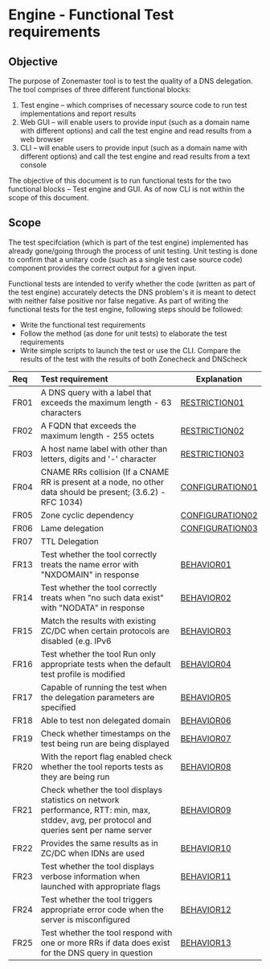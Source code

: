 Engine - Functional Test requirements
======================================

Objective
----------
The purpose of Zonemaster tool is to test the quality of a DNS delegation.
The tool comprises of three different functional blocks: 
   1. Test engine – which comprises of necessary source code to run test
implementations and report results
   2. Web GUI – will enable users to provide input (such as a domain name 
with different options) and call the test engine and read results from a web
browser
   3. CLI – will enable users to provide input (such as a domain name with
different options) and call the test engine and read results from a text
console

The objective of this document is to run functional tests for the two
functional blocks – Test engine and GUI. As of now CLI is not within the
scope of this document.

Scope
------

The test specifciation (which is part of the test engine) implemented has already
gone/going through the process of unit testing. Unit testing is done to
confirm that a unitary code (such as a single test case source code)
component provides the correct output for a given input. 

Functional tests are intended to verify whether the code (written as part of
the test engine) accurately detects the DNS problem's it is meant to detect
with neither false positive nor false negative. As part of writing the
functional tests for the test engine, following steps should be followed:
   * Write the functional test requirements
   * Follow the method (as done for unit tests) to elaborate the test
   requirements
   * Write simple scripts to launch the test or use the CLI.  Compare the 
   results of the test with the results of both Zonecheck and DNScheck


|Req| Test requirement                           |Explanation|
|:--|:-------------------------------------------|-----------|
|FR01|A DNS query with a label that exceeds the maximum length - 63 characters|[RESTRICTION01](../specifications/functional-tests/Restriction-TP/restriction01.md)|
|FR02|A FQDN that exceeds the maximum length - 255 octets|[RESTRICTION02](../specifications/functional-tests/Restriction-TP/restriction02.md)|
|FR03|A host name label with other than letters, digits and '-' character|[RESTRICTION03](../specifications/functional-tests/Restriction-TP/restriction03.md)|
|FR04|CNAME RRs collision (If a CNAME RR is present at a node, no other data should be present; (3.6.2) - RFC 1034) |[CONFIGURATION01](../specifications/functional-tests/Configuration-TP/configuration01.md)|
|FR05|Zone cyclic dependency|[CONFIGURATION02](../specifications/functional-tests/Configuration-TP/configuration02.md)|
|FR06|Lame delegation | [CONFIGURATION03](../specifications/functional-tests/Configuration-TP/configuration03.md)|
|FR07|TTL Delegation
|FR13|Test whether the tool correctly treats the name error with "NXDOMAIN" in response|[BEHAVIOR01](../specifications/functional-tests/BEHAVIOR-TP/behavior01.md)|
|FR14|Test whether the tool correctly treats when "no such data exist"  with "NODATA" in response|[BEHAVIOR02](../specifications/functional-tests/BEHAVIOR-TP/behavior02.md)|
|FR15|Match the results with existing ZC/DC when certain protocols are disabled (e.g. IPv6|[BEHAVIOR03](../specifications/functional-tests/BEHAVIOR-TP/behavior03.md)|
|FR16|Test whether the tool Run only appropriate tests when the default test profile is modified|[BEHAVIOR04](../specifications/functional-tests/BEHAVIOR-TP/behavior04.md)|
|FR17|Capable of running the test when the delegation parameters are specified|[BEHAVIOR05](../specifications/functional-tests/BEHAVIOR-TP/behavior05.md)|
|FR18|Able to test non delegated domain|[BEHAVIOR06](../specifications/functional-tests/BEHAVIOR-TP/behavior06.md)|
|FR19|Check whether timestamps on the test being run are being displayed|[BEHAVIOR07](../specifications/functional-tests/BEHAVIOR-TP/behavior07.md)|
|FR20|With the report flag enabled check whether the tool reports tests as they are being run|[BEHAVIOR08](../specifications/functional-tests/BEHAVIOR-TP/behavior08.md)|
|FR21|Check whether the tool displays statistics on network performance, RTT: min, max, stddev, avg, per protocol and queries sent per name server|[BEHAVIOR09](../specifications/functional-tests/BEHAVIOR-TP/behavior09.md)|
|FR22|Provides the same results as in ZC/DC when IDNs are used|[BEHAVIOR10](../specifications/functional-tests/BEHAVIOR-TP/behavior10.md)|
|FR23|Test whether the tool displays verbose information when launched with appropriate flags|[BEHAVIOR11](../specifications/functional-tests/BEHAVIOR-TP/behavior11.md)|
|FR24|Test whether the tool triggers appropriate error code when the server is misconfigured|[BEHAVIOR12](../specifications/functional-tests/BEHAVIOR-TP/behavior12.md)|
|FR25|Test whether the tool respond with one or more RRs if data does exist for the DNS query in question|[BEHAVIOR13](../specifications/functional-tests/BEHAVIOR-TP/behavior13.md)|


